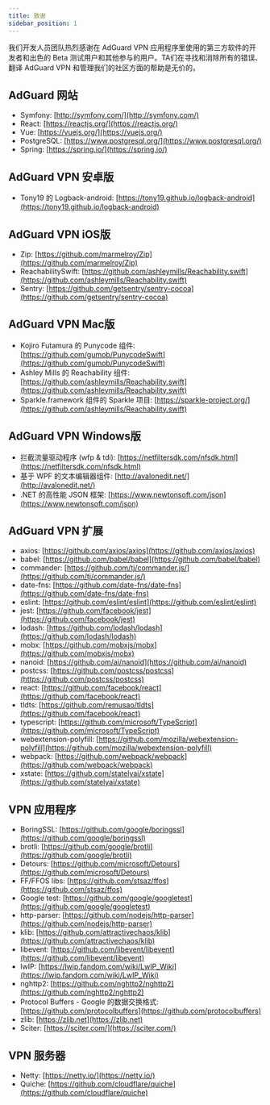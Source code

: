 ```yaml
---
title: 致谢
sidebar_position: 1
---
```


我们开发人员团队热烈感谢在 AdGuard VPN 应用程序里使用的第三方软件的开发者和出色的 Beta 测试用户和其他参与的用户。TA们在寻找和消除所有的错误、翻译 AdGuard VPN 和管理我们的社区方面的帮助是无价的。

## AdGuard 网站

- Symfony: [http://symfony.com/](http://symfony.com/)
- React: [https://reactjs.org/](https://reactjs.org/)
- Vue: [https://vuejs.org/](https://vuejs.org/)
- PostgreSQL: [https://www.postgresql.org/](https://www.postgresql.org/)
- Spring: [https://spring.io/](https://spring.io/)

## AdGuard VPN 安卓版

- Tony19 的 Logback-android: [https://tony19.github.io/logback-android](https://tony19.github.io/logback-android)

## AdGuard VPN iOS版

- Zip: [https://github.com/marmelroy/Zip](https://github.com/marmelroy/Zip)
- ReachabilitySwift: [https://github.com/ashleymills/Reachability.swift](https://github.com/ashleymills/Reachability.swift)
- Sentry: [https://github.com/getsentry/sentry-cocoa](https://github.com/getsentry/sentry-cocoa)

## AdGuard VPN Mac版

- Kojiro Futamura 的 Punycode 组件: [https://github.com/gumob/PunycodeSwift](https://github.com/gumob/PunycodeSwift)
- Ashley Mills 的 Reachability 组件: [https://github.com/ashleymills/Reachability.swift](https://github.com/ashleymills/Reachability.swift)
- Sparkle.framework 组件的 Sparkle 项目: [https://sparkle-project.org/](https://github.com/ashleymills/Reachability.swift)

## AdGuard VPN Windows版

- 拦截流量驱动程序 (wfp & tdi): [https://netfiltersdk.com/nfsdk.html](https://netfiltersdk.com/nfsdk.html)
- 基于 WPF 的文本编辑器组件: [http://avalonedit.net/](http://avalonedit.net/)
- .NET 的高性能 JSON 框架: [https://www.newtonsoft.com/json](https://www.newtonsoft.com/json)

## AdGuard VPN 扩展

- axios: [https://github.com/axios/axios](https://github.com/axios/axios)
- babel: [https://github.com/babel/babel](https://github.com/babel/babel)
- commander: [https://github.com/tj/commander.js/](https://github.com/tj/commander.js/)
- date-fns: [https://github.com/date-fns/date-fns](https://github.com/date-fns/date-fns)
- eslint: [https://github.com/eslint/eslint](https://github.com/eslint/eslint)
- jest: [https://github.com/facebook/jest](https://github.com/facebook/jest)
- lodash: [https://github.com/lodash/lodash](https://github.com/lodash/lodash)
- mobx: [https://github.com/mobxjs/mobx](https://github.com/mobxjs/mobx)
- nanoid: [https://github.com/ai/nanoid](https://github.com/ai/nanoid)
- postcss: [https://github.com/postcss/postcss](https://github.com/postcss/postcss)
- react: [https://github.com/facebook/react](https://github.com/facebook/react)
- tldts: [https://github.com/remusao/tldts](https://github.com/facebook/react)
- typescript: [https://github.com/microsoft/TypeScript](https://github.com/microsoft/TypeScript)
- webextension-polyfill: [https://github.com/mozilla/webextension-polyfill](https://github.com/mozilla/webextension-polyfill)
- webpack: [https://github.com/webpack/webpack](https://github.com/webpack/webpack)
- xstate: [https://github.com/statelyai/xstate](https://github.com/statelyai/xstate)

## VPN 应用程序

- BoringSSL: [https://github.com/google/boringssl](https://github.com/google/boringssl)
- brotli: [https://github.com/google/brotli](https://github.com/google/brotli)
- Detours: [https://github.com/microsoft/Detours](https://github.com/microsoft/Detours)
- FF/FFOS libs: [https://github.com/stsaz/ffos](https://github.com/stsaz/ffos)
- Google test: [https://github.com/google/googletest](https://github.com/google/googletest)
- http-parser: [https://github.com/nodejs/http-parser](https://github.com/nodejs/http-parser)
- klib: [https://github.com/attractivechaos/klib](https://github.com/attractivechaos/klib)
- libevent: [https://github.com/libevent/libevent](https://github.com/libevent/libevent)
- lwIP: [https://lwip.fandom.com/wiki/LwIP_Wiki](https://lwip.fandom.com/wiki/LwIP_Wiki)
- nghttp2: [https://github.com/nghttp2/nghttp2](https://github.com/nghttp2/nghttp2)
- Protocol Buffers - Google 的数据交换格式: [https://github.com/protocolbuffers](https://github.com/protocolbuffers)
- zlib: [https://zlib.net](https://zlib.net)
- Sciter: [https://sciter.com/](https://sciter.com/)

## VPN 服务器

- Netty: [https://netty.io/](https://netty.io/)
- Quiche: [https://github.com/cloudflare/quiche](https://github.com/cloudflare/quiche)
